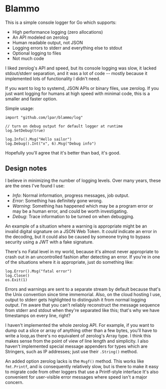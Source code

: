 
# Blammo

This is a simple console logger for Go which supports:

 - High performance logging (zero allocations)
 - An API modeled on zerolog
 - Human readable output, not JSON
 - Logging errors to stderr and everything else to stdout
 - Optional logging to files
 - Not much code

I liked zerolog's API and speed, but its console logging was slow, it lacked
stdout/stderr separation, and it was a lot of code -- mostly because it
implemented lots of functionality I didn't need.

If you want to log to systemd, JSON APIs or binary files, use zerolog. If you
just want logging for humans at high speed with minimal code, this is a smaller
and faster option.

Simple usage:

    import "github.com/lpar/blammo/log"

    // turn on debug output for default logger at runtime
    log.SetDebug(true)

    log.Info().Msg("Hello sailor")
    log.Debug().Int("x", 6).Msg("Debug info")

Hopefully you'll agree that it's better than bad, it's good.

## Design notes

I believe in minimizing the number of logging levels. Over many years, these
are the ones I've found I use:

 - *Info*: Normal information, progress messages, job output.
 - *Error*: Something has definitely gone wrong.
 - *Warning*: Something has happened which may be a program error or may be a 
   human error, and could be worth investigating.
 - *Debug*: Trace information to be turned on when debugging.

An example of a situation where a warning is appropriate might be an invalid
digital signature on a JSON Web Token. It *could* indicate an error in the
decoding, but it could also be caused by someone trying to bypass security
using a JWT with a fake signature.

There's no Fatal level in my world, because it's almost never appropriate to
crash out in an uncontrolled fashion after detecting an error. If you're in one
of the situations where it *is* appropriate, just do something like:

    log.Error().Msg("fatal error")
    log.Close()
    os.Exit(1)

Errors and warnings are sent to a separate stream by default because that's the
Unix convention since time immemorial. Also, on the cloud hosting I use, output
to stderr gets highlighted to distinguish it from normal logging output. I'm aware
that you can't reliably reconstruct the message sequence from stderr and stdout when
they're separated like this; that's why we have timestamps on every line, right?

I haven't implemented the whole zerolog API. For example, if you want to dump
out a slice or array of anything other than a few bytes, you'll have to write a
loop,as there's no equivalent of zerolog's Array type. I think this makes sense
from the point of view of line length and simplicity. I also haven't
implemented special message appenders for types which are Stringers, such as IP
addresses; just use their `.String()` method.

An added option zerolog lacks is the `Msgf()` method. This works like
`fmt.Printf`, and is consequently relatively slow, but is there to make it easy
to migrate code from other loggers that use a Printf-style interface 
It's also convenient for user-visible error messages where speed isn't a major 
concern.

